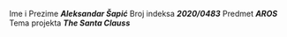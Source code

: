 Ime i Prezime     ***Aleksandar Šapić***
Broj indeksa      ***2020/0483***
Predmet           ***AROS***
Tema projekta     ***The Santa Clauss***
